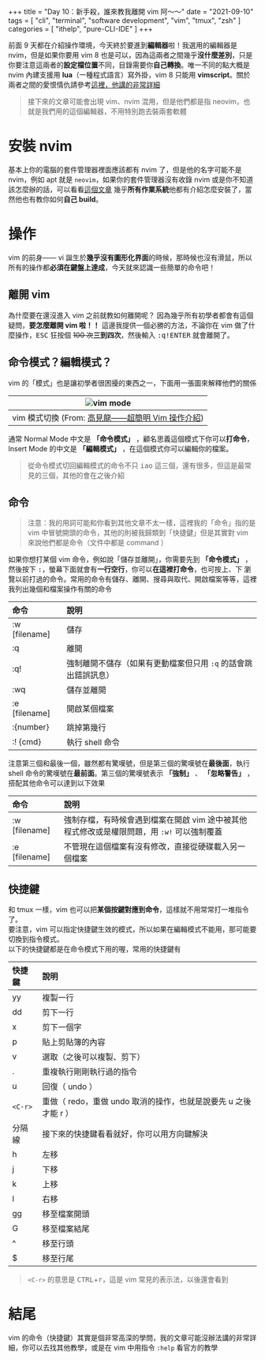 +++
title = "Day 10：新手殺，誰來教我離開 vim 阿～～"
date = "2021-09-10"
tags = [
  "cli",
  "terminal",
  "software development",
  "vim",
  "tmux",
  "zsh"
]
categories = [ "ithelp", "pure-CLI-IDE" ]
+++

前面 9 天都在介紹操作環境，今天終於要進到**編輯器**啦！我選用的編輯器是 nvim，但是如果你要用 vim 8 也是可以，因為這兩者之間幾乎**沒什麼差別**，只是你要注意這兩者的**設定檔位置**不同，目錄需要你**自己轉換**。唯一不同的點大概是 nvim 內建支援用 **lua**（一種程式語言）寫外掛，vim 8 只能用 **vimscript**。關於兩者之間的愛恨情仇請參考[這裡，他講的非常詳細](https://jdhao.github.io/2020/01/12/vim_nvim_history_development/) 

> 接下來的文章可能會出現 vim、nvim 混用，但是他們都是指 neovim，也就是我們用的這個編輯器，不用特別跑去裝兩套軟體

# 安裝 nvim
基本上你的電腦的套件管理器裡面應該都有 nvim 了，但是他的名字可能不是 nvim，例如 apt 就是 `neovim`，如果你的套件管理器沒有收錄 nvim 或是你不知道該怎麼辦的話，可以看看[這個文章](https://github.com/neovim/neovim/wiki/Installing-Neovim) 幾乎**所有作業系統**他都有介紹怎麼安裝了，當然他也有教你如何**自己 build**。  

# 操作
vim 的前身—— vi 誕生於**幾乎沒有圖形化界面**的時候，那時候也沒有滑鼠，所以所有的操作都**必須在鍵盤上達成**，今天就來認識一些簡單的命令吧！

## 離開 vim
為什麼要在還沒進入 vim 之前就教如何離開呢？ 因為幾乎所有初學者都會有這個疑問，**要怎麼離開 vim 啦！！** 這邊我提供一個必勝的方法，不論你在 vim 做了什麼操作，<kbd>ESC</kbd> 狂按個 ~~100 次~~**三到四次**，然後輸入 <kbd>:</kbd><kbd>q</kbd><kbd>!</kbd><kbd>ENTER</kbd> 就會離開了。

## 命令模式？編輯模式？
vim 的「模式」也是讓初學者很困擾的東西之一，下面用一張圖來解釋他們的關係  

| ![vim mode](/images/ithelp/pure-CLI-IDE/day10/vim-mode.png)                                                                             |
| :---:                                                                                                              |
| vim 模式切換 (From: [高見龍——超簡明 Vim 操作介紹](https://gitbook.tw/chapters/command-line/vim-introduction.html)) |

通常 Normal Mode 中文是 **「命令模式」** ，顧名思義這個模式下你可以**打命令**，Insert Mode 的中文是 **「編輯模式」** ，在這個模式你可以編輯你的檔案。  
> 從命令模式切回編輯模式的命令不只 <kbd>i</kbd><kbd>a</kbd><kbd>o</kbd> 這三個，還有很多，但這是最常見的三個，其他的會在之後介紹    

## 命令
> 注意：我的用詞可能和你看到其他文章不太一樣，這裡我的「命令」指的是 vim 中冒號開頭的命令，其他的則被我歸類到「快捷鍵」但是其實對 vim 來說他們都是命令（文件中都是 command ）

如果你想打某個 vim 命令，例如說「儲存並離開」，你需要先到 **「命令模式」** ，然後按下 <kbd>:</kbd>，螢幕下面就會有**一行空行**，你可以**在這裡打命令**，也可按<kbd>上</kbd>、<kbd>下</kbd> 瀏覽以前打過的命令。常用的命令有儲存、離開、搜尋與取代、開啟檔案等等，這裡我列出幾個和檔案操作有關的命令  

| 命令          | 說明                                                           |
| :---          | :---                                                           |
| :w [filename] | 儲存                                                           |
| :q            | 離開                                                           |
| :q!           | 強制離開不儲存（如果有更動檔案但只用 `:q` 的話會跳出錯誤訊息） |
| :wq           | 儲存並離開                                                     |
| :e [filename] | 開啟某個檔案                                                   |
| :{number}     | 跳掉第幾行                                                     |
| :! {cmd}      | 執行 shell 命令                                                |

注意第三個和最後一個，雖然都有驚嘆號，但是第三個的驚嘆號在**最後面**，執行 shell 命令的驚嘆號在**最前面**。第三個的驚嘆號表示 **「強制」** 、 **「忽略警告」** ，搭配其他命令可以達到以下效果  

| 命令          | 說明                                                                                       |
| :---          | :---                                                                                       |
| :w [filename] | 強制存檔，有時候會遇到檔案在開啟 vim 途中被其他程式修改或是權限問題，用 `:w!` 可以強制覆蓋 |
| :e [filename] | 不管現在這個檔案有沒有修改，直接從硬碟載入另一個檔案                                       |

## 快捷鍵
和 tmux 一樣，vim 也可以把**某個按鍵對應到命令**，這樣就不用常常打一堆指令了。  
要注意，vim 可以指定快捷鍵生效的模式，所以如果在編輯模式不能用，那可能要切換到指令模式。  
以下的快捷鍵都是在命令模式下用的喔，常用的快捷鍵有  

| 快捷鍵  | 說明                                                            |
| :---    | :---                                                            |
| yy      | 複製一行                                                        |
| dd      | 剪下一行                                                        |
| x       | 剪下一個字                                                      |
| p       | 貼上剪貼簿的內容                                                |
| v       | 選取（之後可以複製、剪下）                                      |
| .       | 重複執行剛剛執行過的指令                                        |
| u       | 回復（ undo ）                                                  |
| `<C-r>` | 重做（ redo，重做 undo 取消的操作，也就是說要先 u 之後才能 r ） |
| 分隔線  | 接下來的快捷鍵看看就好，你可以用方向鍵解決                      |
| h       | 左移                                                            |
| j       | 下移                                                            |
| k       | 上移                                                            |
| l       | 右移                                                            |
| gg      | 移至檔案開頭                                                    |
| G       | 移至檔案結尾                                                    |
| ^       | 移至行頭                                                        |
| $       | 移至行尾                                                        |

> `<C-r>` 的意思是 <kbd>CTRL</kbd>+<kbd>r</kbd>，這是 vim 常見的表示法，以後還會看到

# 結尾
vim 的命令（快捷鍵）其實是個非常高深的學問，我的文章可能沒辦法講的非常詳細，你可以去找其他教學，或是在 vim 中用指令 `:help` 看官方的教學

